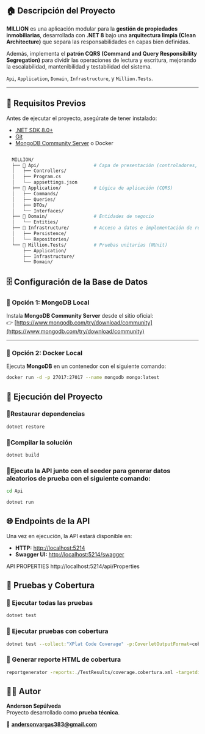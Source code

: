 ## 🏠 Descripción del Proyecto

**MILLION** es una aplicación modular para la **gestión de propiedades inmobiliarias**, desarrollada con **.NET 8** bajo una **arquitectura limpia (Clean Architecture)** que separa las responsabilidades en capas bien definidas.  

Además, implementa el **patrón CQRS (Command and Query Responsibility Segregation)** para dividir las operaciones de lectura y escritura, mejorando la escalabilidad, mantenibilidad y testabilidad del sistema.

`Api`, `Application`, `Domain`, `Infrastructure`, y `Million.Tests`.

---
## 🚀 Requisitos Previos

Antes de ejecutar el proyecto, asegúrate de tener instalado:

- [.NET SDK 8.0+](https://dotnet.microsoft.com/download)
- [Git](https://git-scm.com/downloads)
- [MongoDB Community Server](https://www.mongodb.com/try/download/community) o Docker

```bash

  MILLION/
  ├── 📁 Api/                    # Capa de presentación (controladores, configuración)
  │   ├── Controllers/
  │   ├── Program.cs
  │   └── appsettings.json
  ├── 📁 Application/            # Lógica de aplicación (CQRS)
  │   ├── Commands/
  │   ├── Queries/
  │   ├── DTOs/
  │   └── Interfaces/
  ├── 📁 Domain/                 # Entidades de negocio
  │   └── Entities/
  ├── 📁 Infrastructure/         # Acceso a datos e implementación de repositorios
  │   ├── Persistence/
  │   └── Repositories/
  └── 📁 Million.Tests/          # Pruebas unitarias (NUnit)
      ├── Application/
      ├── Infrastructure/
      └── Domain/
```

## 🗄️ Configuración de la Base de Datos

### 🔹 Opción 1: MongoDB Local

Instala **MongoDB Community Server** desde el sitio oficial:  
👉 [https://www.mongodb.com/try/download/community](https://www.mongodb.com/try/download/community)

---

### 🔹 Opción 2: Docker Local

Ejecuta **MongoDB** en un contenedor con el siguiente comando:

```bash
docker run -d -p 27017:27017 --name mongodb mongo:latest
```


## 🚀 Ejecución del Proyecto


### 🔹Restaurar dependencias
```bash
dotnet restore
```

### 🔹Compilar la solución
```bash
dotnet build
```

### 🔹Ejecuta la **API** junto con el **seeder** para generar datos aleatorios de prueba con el siguiente comando:

```bash
cd Api

dotnet run
```

## 🌐 Endpoints de la API

Una vez en ejecución, la API estará disponible en:

- **HTTP:** [http://localhost:5214](http://localhost:5214)
- **Swagger UI:** [http://localhost:5214/swagger](http://localhost:5214/swagger)

API PROPERTIES
http://localhost:5214/api/Properties

## 🧪 Pruebas y Cobertura

### 🔹 Ejecutar todas las pruebas
```bash
dotnet test
```
### 🔹 Ejecutar pruebas con cobertura
```bash
dotnet test --collect:"XPlat Code Coverage" -p:CoverletOutputFormat=cobertura -p:CoverletOutput=./TestResults/coverage.cobertura.xml

```


### 🔹 Generar reporte HTML de cobertura
```bash
reportgenerator -reports:./TestResults/coverage.cobertura.xml -targetdir:coverage-report
```


## 👨‍💻 Autor

**Anderson Sepúlveda**  
Proyecto desarrollado como **prueba técnica**.  

📧 **andersonvargas383@gmail.com**
